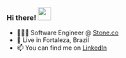 ### Hi there! <img src="https://user-images.githubusercontent.com/2353216/193308373-e1dabb86-4daf-493e-b8ab-61457e66513a.gif" width="30">

- 👨🏾‍💻 Software Engineer @ [Stone.co](https://stone.co)
- 📍   Live in Fortaleza, Brazil
- 📫 You can find me on [LinkedIn](https://www.linkedin.com/in/euduardoborges)
